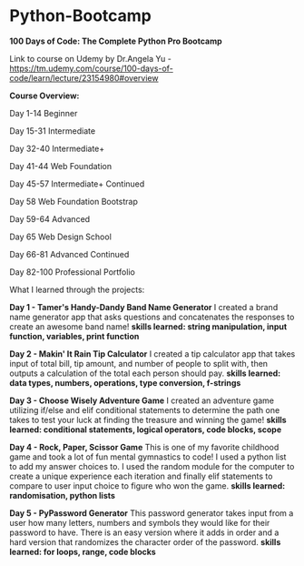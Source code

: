 # Python-Bootcamp
**100 Days of Code: The Complete Python Pro Bootcamp**

Link to course on Udemy by Dr.Angela Yu - https://tm.udemy.com/course/100-days-of-code/learn/lecture/23154980#overview

**Course Overview:**

Day 1-14 Beginner

Day 15-31 Intermediate

Day 32-40 Intermediate+

Day 41-44 Web Foundation

Day 45-57 Intermediate+ Continued

Day 58 Web Foundation Bootstrap

Day 59-64 Advanced

Day 65 Web Design School

Day 66-81 Advanced Continued

Day 82-100 Professional Portfolio



What I learned through the projects:

**Day 1 - Tamer's Handy-Dandy Band Name Generator**
I created a brand name generator app that asks questions and concatenates the responses to create an awesome band name!
**skills learned: string manipulation, input function, variables, print function**

**Day 2 - Makin' It Rain Tip Calculator**
I created a tip calculator app that takes input of total bill, tip amount, and number of people to split with, then outputs a calculation of the total each person should pay.
**skills learned: data types, numbers, operations, type conversion, f-strings**

**Day 3 - Choose Wisely Adventure Game**
I created an adventure game utilizing if/else and elif conditional statements to determine the path one takes to test your luck at finding the treasure and winning the game!
**skills learned: conditional statements, logical operators, code blocks, scope**

**Day 4 - Rock, Paper, Scissor Game**
This is one of my favorite childhood game and took a lot of fun mental gymnastics to code!
I used a python list to add my answer choices to. I used the random module for the computer to create a unique experience each iteration and finally elif statements to compare to user input choice to figure who won the game.
**skills learned: randomisation, python lists**

**Day 5 - PyPassword Generator**
This password generator takes input from a user how many letters, numbers and symbols they would like for their password to have. There is an easy version where it adds in order and a hard version that randomizes the character order of the password.
**skills learned: for loops, range, code blocks**